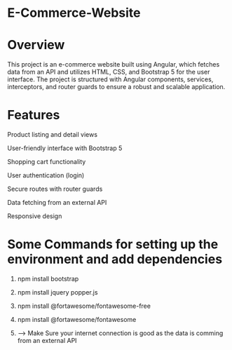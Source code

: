 # E-Commerce-Website

# Overview
This project is an e-commerce website built using Angular, which fetches data from an API and utilizes HTML, CSS, and Bootstrap 5 for the user interface. The project is structured with Angular components, services, interceptors, and router guards to ensure a robust and scalable application.

# Features

 Product listing and detail views

 User-friendly interface with Bootstrap 5

 Shopping cart functionality

 User authentication (login)

 Secure routes with router guards

 Data fetching from an external API

 Responsive design

# Some Commands for setting up the environment and add dependencies

1. npm install bootstrap

2. npm install jquery popper.js

3. npm install @fortawesome/fontawesome-free

4. npm install @fortawesome/fontawesome

5. --> Make Sure your internet connection is good as the data is comming from an external API
